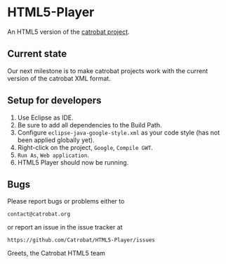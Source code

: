 HTML5-Player
============

An HTML5 version of the [catrobat project](http://catrobat.org/).

Current state
-------------

Our next milestone is to make catrobat projects work with the current version
of the catrobat XML format.

Setup for developers
--------------------

1. Use Eclipse as IDE.
2. Be sure to add all dependencies to the Build Path.
3. Configure `eclipse-java-google-style.xml` as your code style (has not been applied globally yet).
4. Right-click on the project, `Google`, `Compile GWT`.
5. `Run As`, `Web application`.
6. HTML5 Player should now be running.

Bugs
----

Please report bugs or problems either to

    contact@catrobat.org

or report an issue in the issue tracker at

    https://github.com/Catrobat/HTML5-Player/issues


Greets,
the Catrobat HTML5 team

